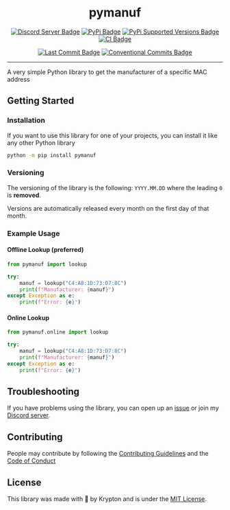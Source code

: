 <div align="center">

# pymanuf

[![Discord Server Badge](https://img.shields.io/discord/1358456011316396295?logo=discord)](https://discord.gg/xj6y5ZaTMr)
[![PyPi Badge](https://img.shields.io/pypi/v/pymanuf.svg)](https://pypi.org/p/pymanuf)
[![PyPi Supported Versions Badge](https://img.shields.io/pypi/pyversions/pymanuf.svg)](https://pypi.org/p/pymanuf)
[![CI Badge](https://github.com/kkrypt0nn/pymanuf/actions/workflows/ci.yml/badge.svg)](https://github.com/kkrypt0nn/pymanuf/actions)

[![Last Commit Badge](https://img.shields.io/github/last-commit/kkrypt0nn/pymanuf)](https://github.com/kkrypt0nn/pymanuf/commits/main)
[![Conventional Commits Badge](https://img.shields.io/badge/Conventional%20Commits-1.0.0-%23FE5196?logo=conventionalcommits&logoColor=white)](https://conventionalcommits.org/en/v1.0.0/)

</div>

---

A very simple Python library to get the manufacturer of a specific MAC address

## Getting Started

### Installation

If you want to use this library for one of your projects, you can install it like any other Python library

```bash
python -m pip install pymanuf
```

### Versioning

The versioning of the library is the following: `YYYY.MM.DD` where the leading `0` is **removed**.

Versions are automatically released every month on the first day of that month.

### Example Usage

#### Offline Lookup (preferred)

```python
from pymanuf import lookup

try:
    manuf = lookup("C4:A8:1D:73:D7:8C")
    print(f"Manufacturer: {manuf}")
except Exception as e:
    print(f"Error: {e}")
```

#### Online Lookup

```python
from pymanuf.online import lookup

try:
    manuf = lookup("C4:A8:1D:73:D7:8C")
    print(f"Manufacturer: {manuf}")
except Exception as e:
    print(f"Error: {e}")
```

## Troubleshooting

If you have problems using the library, you can open up an [issue](https://github.com/kkrypt0nn/pymanuf/issues) or join my [Discord server](https://discord.gg/xj6y5ZaTMr).

## Contributing

People may contribute by following the [Contributing Guidelines](./CONTRIBUTING.md) and
the [Code of Conduct](./CODE_OF_CONDUCT.md)

## License

This library was made with 💜 by Krypton and is under the [MIT License](./LICENSE.md).
